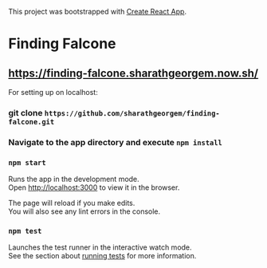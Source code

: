 This project was bootstrapped with [Create React App](https://github.com/facebook/create-react-app).

# Finding Falcone

## https://finding-falcone.sharathgeorgem.now.sh/

For setting up on localhost:

### git clone `https://github.com/sharathgeorgem/finding-falcone.git`

### Navigate to the app directory and execute `npm install`

### `npm start`

Runs the app in the development mode.<br>
Open [http://localhost:3000](http://localhost:3000) to view it in the browser.

The page will reload if you make edits.<br>
You will also see any lint errors in the console.

### `npm test`

Launches the test runner in the interactive watch mode.<br>
See the section about [running tests](https://facebook.github.io/create-react-app/docs/running-tests) for more information.
